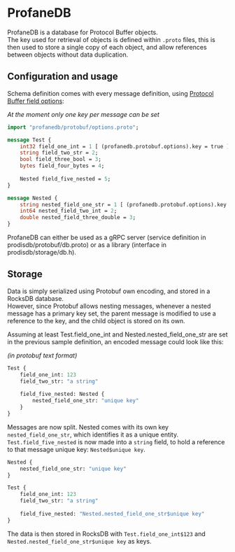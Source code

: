 # ProfaneDB

ProfaneDB is a database for Protocol Buffer objects.  
The key used for retrieval of objects is defined within `.proto` files, this is then used to store a single copy of each object, and allow references between objects without data duplication.


## Configuration and usage

Schema definition comes with every message definition, using [Protocol Buffer field options](https://developers.google.com/protocol-buffers/docs/proto#options):

*At the moment only one key per message can be set*

```protobuf
import "profanedb/protobuf/options.proto";

message Test {
    int32 field_one_int = 1 [ (profanedb.protobuf.options).key = true ];
    string field_two_str = 2;
    bool field_three_bool = 3;
    bytes field_four_bytes = 4;
    
    Nested field_five_nested = 5;
}

message Nested {
    string nested_field_one_str = 1 [ (profanedb.protobuf.options).key = true ];
    int64 nested_field_two_int = 2;
    double nested_field_three_double = 3;
}
```

ProfaneDB can either be used as a gRPC server (service definition in prodisdb/protobuf/db.proto) or as a library (interface in prodisdb/storage/db.h).


## Storage

Data is simply serialized using Protobuf own encoding, and stored in a RocksDB database.  
However, since Protobuf allows nesting messages, whenever a nested message has a primary key set, the parent message is modified to use a reference to the key, and the child object is stored on its own.

Assuming at least Test.field_one_int and Nested.nested_field_one_str are set in the previous sample definition, an encoded message could look like this:

*(in protobuf text format)*

```protobuf
Test {
    field_one_int: 123
    field_two_str: "a string"
    
    field_five_nested: Nested {
        nested_field_one_str: "unique key"
    }
}
```

Messages are now split. Nested comes with its own key `nested_field_one_str`,
which identifies it as a unique entity.  
`Test.field_five_nested` is now made into a `string` field,
to hold a reference to that message unique key: `Nested$unique key`.

```protobuf
Nested {
    nested_field_one_str: "unique key"
}

Test {
    field_one_int: 123
    field_two_str: "a string"
    
    field_five_nested: "Nested.nested_field_one_str$unique key"
}
```

The data is then stored in RocksDB
with `Test.field_one_int$123` and `Nested.nested_field_one_str$unique key`
as keys.